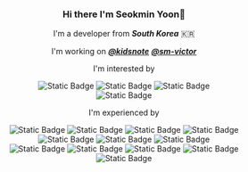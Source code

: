 <center>
<h3>Hi there I'm Seokmin Yoon👋</h3>
<!-- 내가 태어난 곳 -->
I'm a developer from <em><strong>South Korea</strong></em> 🇰🇷

<!-- 현재 일하는 곳/사는 곳 -->
I'm working on [<em><strong>@kidsnote</strong></em>](https://github.com/kidsnote) [<em><strong>@sm-victor</strong></em>](https://github.com/sm-victor)

<!-- 주력(Active) 언어 -->
I'm interested by
<p>
<img alt="Static Badge" src="https://img.shields.io/badge/Python-message?style=flat-square&logo=python&color=gray">
<img alt="Static Badge" src="https://img.shields.io/badge/Django-message?style=flat-square&logo=django&color=gray">
<img alt="Static Badge" src="https://img.shields.io/badge/FastAPI-message?style=flat-square&logo=FastAPI&color=gray">
</br>
<img alt="Static Badge" src="https://img.shields.io/badge/Spring-message?style=flat-square&logo=Spring&color=gray">
</p>

<!-- 경험 했던 언어 -->
I'm experienced by
<p>
<img alt="Static Badge" src="https://img.shields.io/badge/Python-message?style=flat-square&logo=python&color=gray">
<img alt="Static Badge" src="https://img.shields.io/badge/Java-message?style=flat-square&logo=Java&color=gray">
<img alt="Static Badge" src="https://img.shields.io/badge/Kotlin-message?style=flat-square&logo=Kotlin&color=gray">
<img alt="Static Badge" src="https://img.shields.io/badge/PHP-message?style=flat-square&logo=PHP&color=gray">
<img alt="Static Badge" src="https://img.shields.io/badge/ASP-message?style=flat-square&logo=ASP&color=gray">
<img alt="Static Badge" src="https://img.shields.io/badge/ASP%20.net-message?style=flat-square&logo=.net&color=gray">
<img alt="Static Badge" src="https://img.shields.io/badge/VisualBasic-message?style=flat-square&logo=visualbasic&color=gray">
<br/>
<img alt="Static Badge" src="https://img.shields.io/badge/Django-message?style=flat-square&logo=django&color=gray">
<img alt="Static Badge" src="https://img.shields.io/badge/FastAPI-message?style=flat-square&logo=FastAPI&color=gray">
<img alt="Static Badge" src="https://img.shields.io/badge/Spring-message?style=flat-square&logo=Spring&color=gray">
<img alt="Static Badge" src="https://img.shields.io/badge/React-message?style=flat-square&logo=React&color=gray">
<img alt="Static Badge" src="https://img.shields.io/badge/Ionic-message?style=flat-square&logo=Ionic&color=gray">
</p>
<!-- TODO: 내 취미 -->
</center>

<!--
**MinYn/MinYn** is a ✨ _special_ ✨ repository because its `README.md` (this file) appears on your GitHub profile.

Here are some ideas to get you started:

- 🔭 I’m currently working on ...
- 🌱 I’m currently learning ...
- 👯 I’m looking to collaborate on ...
- 🤔 I’m looking for help with ...
- 💬 Ask me about ...
- 📫 How to reach me: ...
- 😄 Pronouns: ...
- ⚡ Fun fact: ...

> :warning: **Warning:** Do not push the big red button.

참조 URL
- 아이콘: https://shields.io/badges
-->
